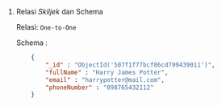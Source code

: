 1.  Relasi *Skiljek* dan Schema

    Relasi: `One-to-One`

    Schema :

    ```json
        {
            "_id" : "ObjectId('507f1f77bcf86cd799439011')",
            "fullName" : "Harry James Potter",
            "email" : "harrypotter@mail.com",
            "phoneNumber" : "098765432112"
        }
    ```
